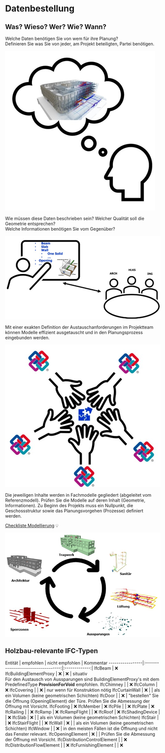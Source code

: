 # Datenbestellung

## Was? Wieso? Wer? Wie? Wann?

Welche Daten benötigen Sie von wem für ihre Planung? <br>
Definieren Sie was Sie von jeder, am Projekt beteiligten, Partei benötigen. 

![localized image](../img/what.jpg)

Wie müssen diese Daten beschrieben sein? Welcher Qualität soll die Geometrie entsprechen?<br> Welche Informationen benötigen Sie vom Gegenüber?


![localized image](../img/how.jpg)

Mit einer exakten Definition der Austauschanforderungen im Projektteam können Modelle effizient ausgetauscht und in den Planungsprozess eingebunden werden. 

![localized image](../img/why.jpg)

Die jeweiligen Inhalte werden in Fachmodelle gegliedert (abgeleitet vom Referenzmodell). Prüfen Sie die Modelle auf deren Inhalt (Geometrie, Informationen). 
Zu Beginn des Projekts muss ein Nullpunkt, die Geschossstruktur sowie das Planungsvorgehen (Prozesse) definiert werden. 

[Checkliste Modellierung](../2.Modellierung/modelling.de.md#ifc-modellaufbau--export-aus-cadwork) :bulb:

![localized image](../img/fachmodelle.jpg)


## Holzbau-relevante IFC-Typen

Entität           | empfohlen                           | nicht empfohlen | Kommentar
-----------------|:-----------------------------------:|:-------------:|
IfcBeam | :x:
IfcBuildingElementProxy | :x: | :x: | situativ <br> Für den Austausch von Aussparungen sind BuildingElementProxy's mit dem PredefinedType **ProvisionForVoid** empfohlen.
IfcChimney | | :x:
IfcColumn | :x:
IfcCovering | | :x: | nur wenn für Konstruktion nötig
IfcCurtainWall | :x: | |  als ein Volumen (keine geometrischen Schichten)
IfcDoor | | :x: | "bestellen" Sie die Öffnung (OpeningElement) der Türe. Prüfen Sie die Abmessung der Öffnung mit Vorsicht.
IfcFooting | :x:
IfcMember | :x:
IfcPile | | :x:
IfcPlate | :x:
IfcRailing | | :x:
IfcRamp | :x:
IfcRampFlight | | :x:
IfcRoof | :x:
IfcShadingDevice | | :x:
IfcSlab | :x: |  | als ein Volumen (keine geometrischen Schichten)
IfcStair |  | :x:
IfcStairFlight | | :x:
IfcWall | :x: |  | als ein Volumen (keine geometrischen Schichten)
IfcWindow | | :x: | in den meisten Fällen ist die Öffnung und nicht das Fenster relevant. 
IfcOpeningElement | :x: | | Prüfen Sie die Abmessung der Öffnung mit Vorsicht.
IfcDistributionControlElement | | :x:
IfcDistributionFlowElement | | :x:
IfcFurnishingElement | | :x: